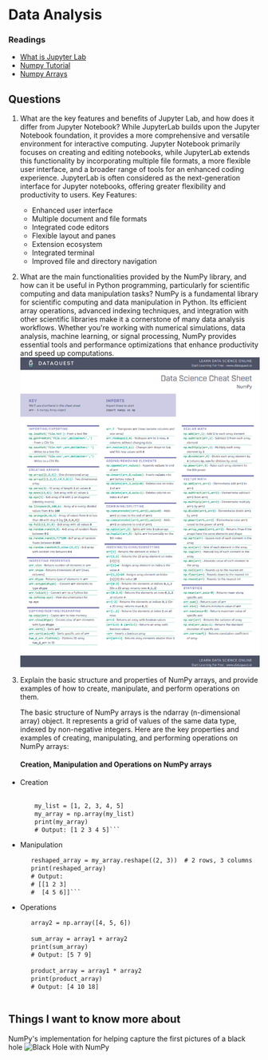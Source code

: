 # Data Analysis
### Readings
- [What is Jupyter Lab](https://jupyterlab.readthedocs.io/en/stable/getting_started/overview.html)
- [Numpy Tutorial](https://www.dataquest.io/blog/numpy-tutorial-python/)
- [Numpy Arrays](https://www.tutorialspoint.com/numpy/index.htm)

## Questions
1. What are the key features and benefits of Jupyter Lab, and how does it differ from Jupyter Notebook?
    While JupyterLab builds upon the Jupyter Notebook foundation, it provides a more comprehensive and versatile environment    for interactive computing. Jupyter Notebook primarily focuses on creating and editing notebooks, while JupyterLab extends   this functionality by incorporating multiple file formats, a more flexible user interface, and a broader range of tools    for an enhanced coding experience. JupyterLab is often considered as the next-generation interface for Jupyter notebooks,   offering greater flexibility and productivity to users.
    Key Features:
    - Enhanced user interface
    - Multiple document and file formats
    - Integrated code editors
    - Flexible layout and panes
    - Extension ecosystem
    - Integrated terminal
    - Improved file and directory navigation

2. What are the main functionalities provided by the NumPy library, and how can it be useful in Python programming, particularly for scientific computing and data manipulation tasks?
    NumPy is a fundamental library for scientific computing and data manipulation in Python. Its efficient array operations,    advanced indexing techniques, and integration with other scientific libraries make it a cornerstone of many data analysis   workflows. Whether you're working with numerical simulations, data analysis, machine learning, or signal processing, NumPy     provides essential tools and performance optimizations that enhance productivity and speed up computations.
![NumPy Library](image.png)

3. Explain the basic structure and properties of NumPy arrays, and provide examples of how to create, manipulate, and perform operations on them.

    The basic structure of NumPy arrays is the ndarray (n-dimensional array) object. It represents a grid of values of the same data type, indexed by non-negative integers. Here are the key properties and examples of creating, manipulating, and performing operations on NumPy arrays:
    #### Creation, Manipulation and Operations on NumPy arrays
- Creation
    ```import numpy as np

        my_list = [1, 2, 3, 4, 5]
        my_array = np.array(my_list)
        print(my_array)
        # Output: [1 2 3 4 5]```
- Manipulation
   ```my_array = np.array([1, 2, 3, 4, 5, 6])
      reshaped_array = my_array.reshape((2, 3))  # 2 rows, 3 columns
      print(reshaped_array)
      # Output:
      # [[1 2 3]
      #  [4 5 6]]```
- Operations
    ```array1 = np.array([1, 2, 3])
       array2 = np.array([4, 5, 6])
       
       sum_array = array1 + array2
       print(sum_array)
       # Output: [5 7 9]
       
       product_array = array1 * array2
       print(product_array)
       # Output: [4 10 18]


## Things I want to know more about
NumPy's implementation for helping capture the first pictures of a black hole
![Black Hole with NumPy](image-1.png)